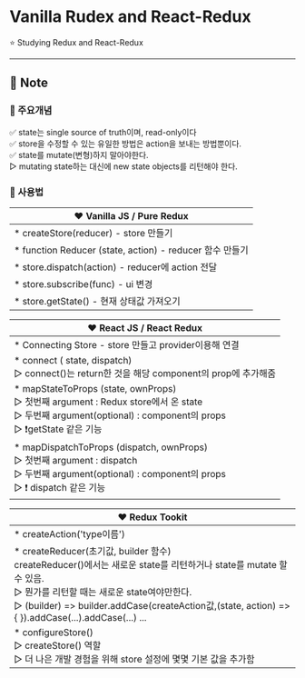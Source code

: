 # Vanilla Rudex and React-Redux

⭐️ Studying Redux and React-Redux

---
## 📝 Note
### 🔆 주요개념
✅ state는 single source of truth이며, read-only이다 <br>
✅ store을 수정할 수 있는 유일한 방법은 action을 보내는 방법뿐이다.<br>
✅ state를 mutate(변형)하지 말아야한다.<br>
    ▷ mutating state하는 대신에 new state objects를 리턴해야 한다.
<br>
### 🔆 사용법

|❤️ Vanilla JS / Pure Redux|
|---|
|* createStore(reducer) - store 만들기|
|* function Reducer (state, action) - reducer 함수 만들기|
|* store.dispatch(action) - reducer에 action 전달|
|* store.subscribe(func) - ui 변경|
|* store.getState() - 현재 상태값 가져오기|

|❤️ React JS / React Redux|
|---|
|* Connecting Store - store 만들고 provider이용해 연결 |
|* connect ( state, dispatch) <br> ▷ connect()는 return한 것을 해당 component의 prop에 추가해줌|
|* mapStateToProps (state, ownProps) <br> ▷ 첫번째 argument : Redux store에서 온 state <br> ▷ 두번째 argument(optional) : component의 props  <br> ▷ ❗️getState 같은 기능|
|* mapDispatchToProps (dispatch, ownProps) <br> ▷ 첫번째 argument : dispatch <br> ▷ 두번째 argument(optional) : component의 props<br> ▷ ❗️ dispatch 같은 기능 |

|❤️ Redux Tookit|
|---|
|* createAction('type이름')|
|* createReducer(초기값, builder 함수)<br>createReducer()에서는 새로운 state를 리턴하거나 state를 mutate 할 수 있음. <br>▷ 뭔가를 리턴할 때는 새로운 state여야만한다. <br> ▷ (builder) => builder.addCase(createAction값,(state, action) =>{ }).addCase(...).addCase(...) ... |
|* configureStore() <br> ▷ createStore() 역할 <br>▷ 더 나은 개발 경험을 위해 store 설정에 몇몇 기본 값을 추가함 |